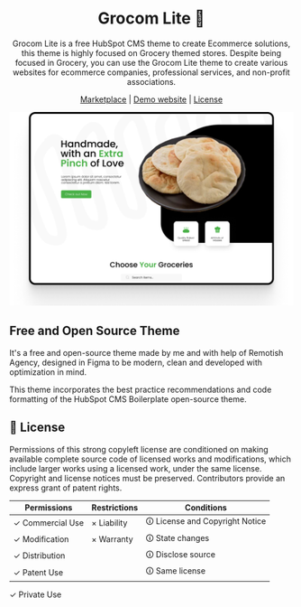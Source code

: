 <h1 align="center">Grocom Lite 🌾</h1>

<p align="center">
Grocom Lite is a free HubSpot CMS theme to create Ecommerce solutions, this theme is highly focused on Grocery themed stores. Despite being focused in Grocery, you can use the Grocom Lite theme to create various websites for ecommerce companies, professional services, and non-profit associations.
</p>

<p align="center">
  <a href="https://ecosystem.hubspot.com/marketplace/website/grocom-lite-theme-theme-by-remotish">Marketplace</a> |
  <a href="https://marketplace.remotish.agency/grocom-lite-theme">Demo website</a> |
  <a href="./LICENSE">License</a>
</p>

<img src="./images/template-previews/home.png" alt="Promotional cover of Relaxm Theme">

## Free and Open Source Theme
It's a free and open-source theme made by me and with help of Remotish Agency, designed in Figma to be modern, clean and developed with optimization in mind.

This theme incorporates the best practice recommendations and code formatting of the HubSpot CMS Boilerplate open-source theme.

## 📄 License

Permissions of this strong copyleft license are conditioned on making available complete source code of licensed works and modifications, which include larger works using a licensed work, under the same license. Copyright and license notices must be preserved. Contributors provide an express grant of patent rights.

| Permissions | Restrictions | Conditions
| --- | --- | --- 
&check; Commercial Use | &times; Liability | &#x1f6c8; License and Copyright Notice
&check; Modification   | &times; Warranty | &#x1f6c8; State changes
&check; Distribution |  | &#x1f6c8; Disclose source
&check; Patent Use |  | &#x1f6c8; Same license
&check; Private Use
